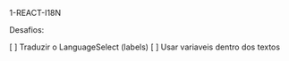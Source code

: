 1-REACT-I18N

Desafios:

[ ] Traduzir o LanguageSelect (labels)
[ ] Usar variaveis dentro dos textos